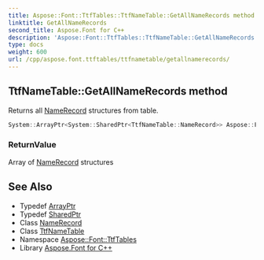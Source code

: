 ```yaml
---
title: Aspose::Font::TtfTables::TtfNameTable::GetAllNameRecords method
linktitle: GetAllNameRecords
second_title: Aspose.Font for C++
description: 'Aspose::Font::TtfTables::TtfNameTable::GetAllNameRecords method. Returns all NameRecord structures from table in C++.'
type: docs
weight: 600
url: /cpp/aspose.font.ttftables/ttfnametable/getallnamerecords/
---
```

## TtfNameTable::GetAllNameRecords method


Returns all [NameRecord](../namerecord/) structures from table.

```cpp
System::ArrayPtr<System::SharedPtr<TtfNameTable::NameRecord>> Aspose::Font::TtfTables::TtfNameTable::GetAllNameRecords()
```


### ReturnValue

Array of [NameRecord](../namerecord/) structures

## See Also

* Typedef [ArrayPtr](../../../system/arrayptr/)
* Typedef [SharedPtr](../../../system/sharedptr/)
* Class [NameRecord](../namerecord/)
* Class [TtfNameTable](../)
* Namespace [Aspose::Font::TtfTables](../../)
* Library [Aspose.Font for C++](../../../)
